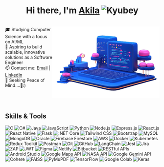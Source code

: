 <h1 align="center"> Hi there, I'm <a href="https://www.linkedin.com/in/akila-elladeniya-5a9993217">Akila</a> <img height="40" alt="Kyubey" src="https://raw.githubusercontent.com/innng/innng/master/assets/kyubey.gif"/></h1>
<br>

<img src="https://github.com/AkeeCrescent/AkeeCrescent/blob/main/illustration.png" min-width="300px" max-width="300px" width="350px" align="right"> 
🎓 Studying Computer Science with a focus on AI/ML<br>
🚀 Aspiring to build scalable, innovative solutions as a Software Engineer <br>
📫 Contact me: <a href="mailto:akila.elladeniya@gmail.com">Email</a> | <a href="https://www.linkedin.com/in/akila-elladeniya-5a9993217" target="_blank">LinkedIn</a> <br>
🌱 Seeking Peace of Mind....🤍:)

<br>
<br>
<br>
<br>


## Skills & Tools

![C](https://img.shields.io/badge/-C-333333?logo=c&logoColor=F15A59)
![C#](https://img.shields.io/badge/-C%23-333333?logo=c-sharp&logoColor=F15A59)
![Java](https://img.shields.io/badge/-Java-333333?logo=java&logoColor=F15A59)
![JavaScript](https://img.shields.io/badge/-JavaScript-333333?logo=javascript&logoColor=F15A59)
![Python](https://img.shields.io/badge/-Python-333333?logo=python&logoColor=F15A59)
![Node.js](https://img.shields.io/badge/-Node.js-333333?logo=node.js&logoColor=F15A59)
![Express.js](https://img.shields.io/badge/-Express.js-333333?logo=express&logoColor=F15A59)
![React.js](https://img.shields.io/badge/-React.js-333333?logo=react&logoColor=F15A59)
![React Native](https://img.shields.io/badge/-React%20Native-333333?logo=react&logoColor=F15A59)
![Flask](https://img.shields.io/badge/-Flask-333333?logo=flask&logoColor=F15A59)
![.NET Core](https://img.shields.io/badge/-.NET_Core-333333?logo=dotnet&logoColor=F15A59)
![Tailwind CSS](https://img.shields.io/badge/-Tailwind_CSS-333333?logo=tailwindcss&logoColor=F15A59)
![Bootstrap](https://img.shields.io/badge/-Bootstrap-333333?logo=bootstrap&logoColor=F15A59)
![MySQL](https://img.shields.io/badge/-MySQL-333333?logo=mysql&logoColor=F15A59)
![MongoDB](https://img.shields.io/badge/-MongoDB-333333?logo=mongodb&logoColor=F15A59)
![Oracle](https://img.shields.io/badge/-Oracle-333333?logo=oracle&logoColor=F15A59)
![Firebase Firestore](https://img.shields.io/badge/-Firestore-333333?logo=firebase&logoColor=F15A59)
![AWS](https://img.shields.io/badge/-AWS-333333?logo=amazonaws&logoColor=F15A59)
![Docker](https://img.shields.io/badge/-Docker-333333?logo=docker&logoColor=F15A59)
![Kubernetes](https://img.shields.io/badge/-Kubernetes-333333?logo=kubernetes&logoColor=F15A59)
![Redux Toolkit](https://img.shields.io/badge/-Redux_Toolkit-333333?logo=redux&logoColor=F15A59)
![Postman](https://img.shields.io/badge/-Postman-333333?logo=postman&logoColor=F15A59)
![Git](https://img.shields.io/badge/-Git-333333?logo=git&logoColor=F15A59)
![GitHub](https://img.shields.io/badge/-GitHub-333333?logo=github&logoColor=F15A59)
![LangChain](https://img.shields.io/badge/-LangChain-333333?logo=langchain&logoColor=F15A59)
![Jest](https://img.shields.io/badge/-Jest-333333?logo=jest&logoColor=F15A59)
![Jira](https://img.shields.io/badge/-Jira-333333?logo=jira&logoColor=F15A59)
![ZAP](https://img.shields.io/badge/-OWASP_ZAP-333333?logo=OWASP&logoColor=F15A59)
![JWT](https://img.shields.io/badge/-JWT-333333?logo=jsonwebtokens&logoColor=F15A59)
![Figma](https://img.shields.io/badge/-Figma-333333?logo=figma&logoColor=F15A59)
![Netlify](https://img.shields.io/badge/-Netlify-333333?logo=netlify&logoColor=F15A59)
![Bitbucket](https://img.shields.io/badge/-Bitbucket-333333?logo=bitbucket&logoColor=F15A59)
![RESTful APIs](https://img.shields.io/badge/-RESTful_APIs-333333?logo=spring&logoColor=F15A59)
![Android Studio](https://img.shields.io/badge/-Android_Studio-333333?logo=android-studio&logoColor=F15A59)
![Google Maps API](https://img.shields.io/badge/-Google_Maps_API-333333?logo=google-maps&logoColor=F15A59)
![NASA API](https://img.shields.io/badge/-NASA_APIs-333333?logo=nasa&logoColor=F15A59)
![Google Gemini API](https://img.shields.io/badge/-Gemini_API-333333?logo=google&logoColor=F15A59)
![Cohere](https://img.shields.io/badge/-Cohere-333333?logo=cohere&logoColor=F15A59)
![FAISS](https://img.shields.io/badge/-FAISS-333333?logo=faiss&logoColor=F15A59)
![PyMuPDF](https://img.shields.io/badge/-PyMuPDF-333333?logo=python&logoColor=F15A59)
![TensorFlow](https://img.shields.io/badge/-TensorFlow-333333?logo=tensorflow&logoColor=F15A59)
![Google Colab](https://img.shields.io/badge/-Google_Colab-333333?logo=googlecolab&logoColor=F15A59)
![Keras](https://img.shields.io/badge/-Keras-333333?logo=keras&logoColor=F15A59)


